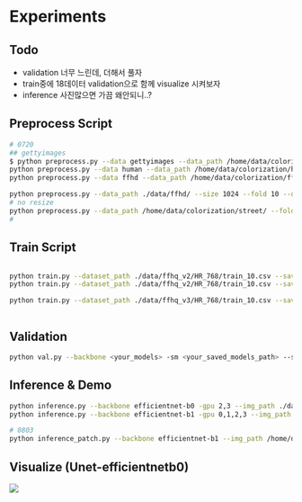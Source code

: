 # Experiments

## Todo
- validation 너무 느린데, 더해서 풀자
- train중에 18데이터 validation으로 함께 visualize 시켜보자
- inference 사진많으면 가끔 왜안되니..?


<!-- ### Datasets
- 6,996 video clips
- 170,362 frames
- Train 80% / Val 20%
- GroupKFold

## ActivityNet Data Path 

```
​```
${ActivityNet}}
├── 384(resized_size)
|   └── XXXXX_frames
|       └── xxxx.jpg
|       └── ...
​```
``` -->

## Preprocess Script

```bash
# 0720
## gettyimages
$ python preprocess.py --data gettyimages --data_path /home/data/colorization/gettyimages/ --size 768
python preprocess.py --data human --data_path /home/data/colorization/human --size 768 --fold 10 --depth 2
python preprocess.py --data ffhd --data_path /home/data/colorization/ffhd --size 768 --fold 10 --depth 2

python preprocess.py --data_path ./data/ffhd/ --size 1024 --fold 10 --depth 2
# no resize
python preprocess.py --data_path /home/data/colorization/street/ --fold 10 --depth 2
#
```

## Train Script
```bash

python train.py --dataset_path ./data/ffhq_v2/HR_768/train_10.csv --save_img -gpu 0,1,2,3 --backbone efficientnet-b1 --scheduler CosineAnnealingLR --epoch 50 -bs 128 -expc 0802_ffhq_v2_pretrained_noise
python train.py --dataset_path ./data/ffhq_v2/HR_768/train_10.csv --save_img -gpu 0,1,2,3 --backbone efficientnet-b1 --scheduler CosineAnnealingLR --epoch 50 -bs 64 -expc 0802_ffhq_v2_pretrained_noise --pretrained ./saved_models/Unet-efficientnet-b1-0731_ffhd_else/fold0_best.pth 

python train.py --dataset_path ./data/ffhq_v3/HR_768/train_10.csv --save_img -gpu 4,5,6,7 --backbone efficientnet-b1 --scheduler CosineAnnealingLR --epoch 50 -bs 64 -expc 0803_ffhq_v3_pretrained_noise2 --pretrained ./saved_models/Unet-efficientnet-b1-0802_ffhq_v2_pretrained_noise/fold0_best_e50.pth --val_iter 1



```
## Validation
```bash
python val.py --backbone <your_models> -sm <your_saved_models_path> --save_img -expc sample 
```

## Inference & Demo
```bash
python inference.py --backbone efficientnet-b0 -gpu 2,3 --img_path ./data/animal/ --depth=2 -sm ./saved_models/Unet-efficientnet-b0-large_dataset_384-new_384/fold0_best.pth -expc
python inference.py --backbone efficientnet-b1 -gpu 0,1,2,3 --img_path ./data/color_SR_After/ -bs 128 --depth=1 -sm ./saved_models/Unet-efficientnet-b1-gettyimages_768-0719/fold0_best.pth

# 0803
python inference_patch.py --backbone efficientnet-b1 --img_path /home/data/colorization/skt_sample/ --depth=1 -sm ./saved_models/Unet-efficientnet-b1-0803_ffhq_v3_pretrained_noise2/fold0_best_e9.pth -expc temp_power_ensemble --gpu=0,1 --image --patch

```

## Visualize (Unet-efficientnetb0)
<!-- ![ex_screenshot](./imgs/5.jpg){: width="256" height="256"}
![ex_screenshot](./imgs/14.jpg){: width="256" height="256"}
![ex_screenshot](./imgs/19.jpg){: width="256" height="256"}
![ex_screenshot](./imgs/38.jpg){: width="256" height="256"} -->

<!-- <img src="./imgs/5.jpg" width="200" height="200"> <img src="./imgs/14.jpg" width="200" height="200">

<img src="./imgs/19.jpg" width="200" height="200"> <img src="./imgs/38.jpg" width="200" height="200"> -->

<img src="./imgs/visual_activity.png" >





<!-- ## 0618-0620
1. 4x model (O)
2. activitynet 학습 (O)
3. 2x,4x,8x등 데이터셋 따로저장 만들기 (현재는 torch resize사용) (not patch version)
4. patch version으로 2x,4x,8x 만들기 / validation은 patch merging고려
5. inference 할때 이미지 들어오면 알아서 patch단위로 나누고 예측한후 merging까지 하는 코드짜기
5. 코드에서 labels to x4 이런단어로 바꿀때 단어 바꾸니까, path명중에 겹치는게 바뀌어버리네..


1. 4X 모델에 넣고, 맨 마지막 block 빼기
2. classification or regression(LAB)
3. psnr은 rgb로 고쳐놓고 재기 (현재 naive psnr임)
4. best마다만 저장되게하자 이미지
5. validatoin inference?
6. import 필요없는 라이브러리 지우기